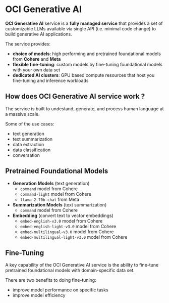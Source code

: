 # OCI Generative AI

**OCI Generative AI** service is a **fully managed service** that provides a set of customizable LLMs available via single API (i.e. minimal code change) to build generative AI applications.

The service provides:
- **choice of models**: high performing and pretrained foundational models from **Cohere** and **Meta**
- **flexible fine-tuning**: custom models by fine-tuning foundational models with your own data set
- **dedicated AI clusters**: GPU based compute resources that host you fine-tuning and inference workloads

## How does OCI Generative AI service work ?

The service is built to undestand, generate, and process human language at a massive scale.

Some of the use cases:
- text generation
- text summarization
- data extraction
- data classification
- conversation

## Pretrained Foundational Models

- **Generation Models** (text generation)
    - `command` model from Cohere
    - `command-light` model from Cohere
    - `llama 2-70b-chat` from Meta
- **Summarization Models** (text summarization)
    - `command` model from Cohere
- **Embedding** (convert text to vector embeddings)
    - `embed-english-v3.0` model from Cohere
    - `embed-english-light-v3.0` model from Cohere
    - `embed-multilingual-v3.0` model from Cohere
    - `embed-multilingual-light-v3.0` model from Cohere

## Fine-Tuning 

A key capability of the OCI Generative AI service is the ability to fine-tune pretrained foundational models with domain-specific data set.

There are two benefits to doing fine-tuning:
- improve model performance on specific tasks
- improve model efficiency